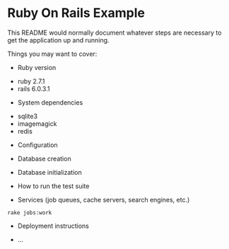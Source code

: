 # Ruby On Rails Example

This README would normally document whatever steps are necessary to get the
application up and running.

Things you may want to cover:

* Ruby version
- ruby 2.7.1
- rails 6.0.3.1

* System dependencies
- sqlite3
- imagemagick
- redis

* Configuration

* Database creation

* Database initialization

* How to run the test suite

* Services (job queues, cache servers, search engines, etc.)
```
rake jobs:work
```

* Deployment instructions

* ...
